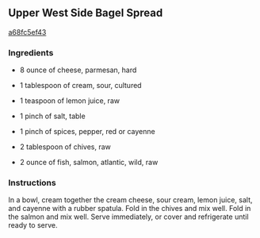 ## Upper West Side Bagel Spread

[a68fc5ef43](http://www.food.com/recipe/upper-west-side-bagel-spread-297503)

### Ingredients

 - 8 ounce of cheese, parmesan, hard

 - 1 tablespoon of cream, sour, cultured

 - 1 teaspoon of lemon juice, raw

 - 1 pinch of salt, table

 - 1 pinch of spices, pepper, red or cayenne

 - 2 tablespoon of chives, raw

 - 2 ounce of fish, salmon, atlantic, wild, raw

### Instructions

In a bowl, cream together the cream cheese, sour cream, lemon juice, salt, and cayenne with a rubber spatula. Fold in the chives and mix well. Fold in the salmon and mix well. Serve immediately, or cover and refrigerate until ready to serve.